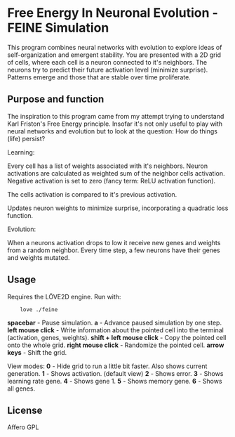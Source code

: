 # Free Energy In Neuronal Evolution - FEINE Simulation

This program combines neural networks with evolution to explore ideas of self-organization and emergent stability.
You are presented with a 2D grid of cells, where each cell is a neuron connected to it's neighbors. The neurons try to predict their future activation level (minimize surprise). Patterns emerge and those that are stable over time proliferate.

## Purpose and function

The inspiration to this program came from my attempt trying to understand Karl Friston's Free Energy principle. Insofar it's not only useful to play with neural networks and evolution but to look at the question: How do things (life) persist?

Learning:

Every cell has a list of weights associated with it's neighbors. Neuron activations are calculated as weighted sum of the neighbor cells activation. Negative activation is set to zero (fancy term: ReLU activation function).

The cells activation is compared to it's previous activation.

Updates neuron weights to minimize surprise, incorporating a quadratic loss function.

Evolution:

When a neurons activation drops to low it receive new genes and weights from a random neighbor.
Every time step, a few neurons have their genes and weights mutated.

## Usage
Requires the LÖVE2D engine. Run with:

        love ./feine

**spacebar** - Pause simulation.
**a** - Advance paused simulation by one step.
**left mouse click** - Write information about the pointed cell into the terminal (activation, genes, weights).
**shift + left mouse click** - Copy the pointed cell onto the whole grid.
**right mouse click** - Randomize the pointed cell.
**arrow keys** - Shift the grid.

View modes:
**0** - Hide grid to run a little bit faster. Also shows current generation.
**1** - Shows activation. (default view)
**2** - Shows error.
**3** - Shows learning rate gene.
**4** - Shows gene 1.
**5** - Shows memory gene.
**6** - Shows all genes.

## License
Affero GPL
